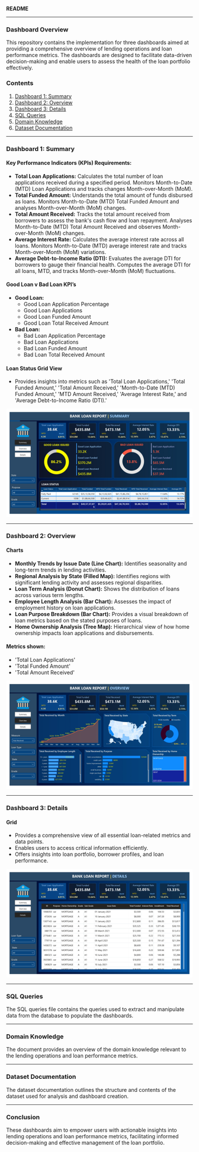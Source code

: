 **README**

---

### Dashboard Overview

This repository contains the implementation for three dashboards aimed at providing a comprehensive overview of lending operations and loan performance metrics. The dashboards are designed to facilitate data-driven decision-making and enable users to assess the health of the loan portfolio effectively.

### Contents

1. [Dashboard 1: Summary](#dashboard-1-summary)
2. [Dashboard 2: Overview](#dashboard-2-overview)
3. [Dashboard 3: Details](#dashboard-3-details)
4. [SQL Queries](#sql-queries)
5. [Domain Knowledge](#domain-knowledge)
6. [Dataset Documentation](#dataset-documentation)

---

### Dashboard 1: Summary

#### Key Performance Indicators (KPIs) Requirements:
- **Total Loan Applications:** Calculates the total number of loan applications received during a specified period. Monitors Month-to-Date (MTD) Loan Applications and tracks changes Month-over-Month (MoM).
- **Total Funded Amount:** Understands the total amount of funds disbursed as loans. Monitors Month-to-Date (MTD) Total Funded Amount and analyses Month-over-Month (MoM) changes.
- **Total Amount Received:** Tracks the total amount received from borrowers to assess the bank's cash flow and loan repayment. Analyses Month-to-Date (MTD) Total Amount Received and observes Month-over-Month (MoM) changes.
- **Average Interest Rate:** Calculates the average interest rate across all loans. Monitors Month-to-Date (MTD) average interest rate and tracks Month-over-Month (MoM) variations.
- **Average Debt-to-Income Ratio (DTI):** Evaluates the average DTI for borrowers to gauge their financial health. Computes the average DTI for all loans, MTD, and tracks Month-over-Month (MoM) fluctuations.

#### Good Loan v Bad Loan KPI’s
- **Good Loan:** 
  - Good Loan Application Percentage
  - Good Loan Applications
  - Good Loan Funded Amount
  - Good Loan Total Received Amount
- **Bad Loan:**
  - Bad Loan Application Percentage
  - Bad Loan Applications
  - Bad Loan Funded Amount
  - Bad Loan Total Received Amount

#### Loan Status Grid View
- Provides insights into metrics such as 'Total Loan Applications,' 'Total Funded Amount,' 'Total Amount Received,' 'Month-to-Date (MTD) Funded Amount,' 'MTD Amount Received,' 'Average Interest Rate,' and 'Average Debt-to-Income Ratio (DTI).'

![Dashboard 1 Image](https://github.com/omwadera/Data-Visualization-Dashboards/blob/main/Finance%20Project%20_%20Bank%20Analysis/Images/Bank_Loan_Analysis_page-0001.jpg)

---

### Dashboard 2: Overview

#### Charts
- **Monthly Trends by Issue Date (Line Chart):** Identifies seasonality and long-term trends in lending activities.
- **Regional Analysis by State (Filled Map):** Identifies regions with significant lending activity and assesses regional disparities.
- **Loan Term Analysis (Donut Chart):** Shows the distribution of loans across various term lengths.
- **Employee Length Analysis (Bar Chart):** Assesses the impact of employment history on loan applications.
- **Loan Purpose Breakdown (Bar Chart):** Provides a visual breakdown of loan metrics based on the stated purposes of loans.
- **Home Ownership Analysis (Tree Map):** Hierarchical view of how home ownership impacts loan applications and disbursements.

#### Metrics shown:
- 'Total Loan Applications'
- 'Total Funded Amount'
- 'Total Amount Received'

![Dashboard 2 Image](https://github.com/omwadera/Data-Visualization-Dashboards/blob/main/Finance%20Project%20_%20Bank%20Analysis/Images/Bank_Loan_Analysis_page-0002.jpg)

---

### Dashboard 3: Details

#### Grid
- Provides a comprehensive view of all essential loan-related metrics and data points.
- Enables users to access critical information efficiently.
- Offers insights into loan portfolio, borrower profiles, and loan performance.

![Dashboard 3 Image](https://github.com/omwadera/Data-Visualization-Dashboards/blob/main/Finance%20Project%20_%20Bank%20Analysis/Images/Bank_Loan_Analysis_page-0003.jpg)

---

### SQL Queries

The SQL queries file contains the queries used to extract and manipulate data from the database to populate the dashboards.

---

### Domain Knowledge

The document provides an overview of the domain knowledge relevant to the lending operations and loan performance metrics.

---

### Dataset Documentation

The dataset documentation outlines the structure and contents of the dataset used for analysis and dashboard creation.

---

### Conclusion

These dashboards aim to empower users with actionable insights into lending operations and loan performance metrics, facilitating informed decision-making and effective management of the loan portfolio.
